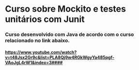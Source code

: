 # Curso sobre Mockito e testes unitários com Junit

### Curso desenvolvido com Java de acordo com o curso relacionado no link abaixo. ###
#### https://www.youtube.com/watch?v=t48Jsx2Gr9c&list=PLA8Qj9w4RGkWgyYa485pgf-VAoJgL4rW1&index=3####
